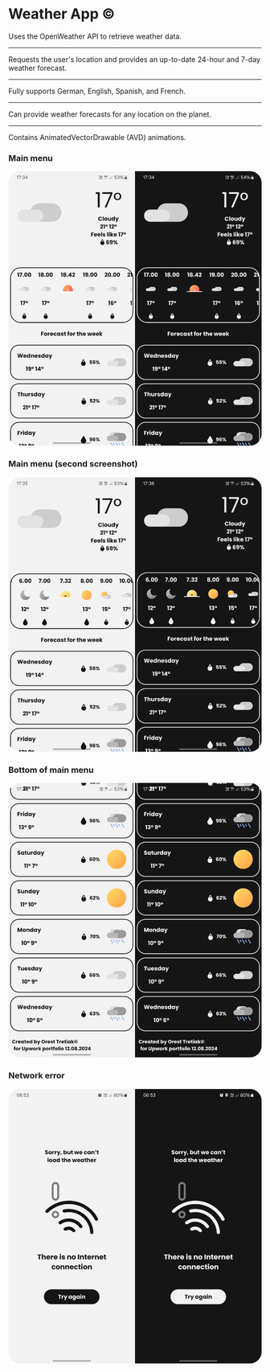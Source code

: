 # Weather App ©
Uses the OpenWeather API to retrieve weather data.
_________________________________________________

Requests the user's location and provides an up-to-date 24-hour and 7-day weather forecast.
_________________________________________________

Fully supports German, English, Spanish, and French.
_________________________________________________

Can provide weather forecasts for any location on the planet.
_________________________________________________

Contains AnimatedVectorDrawable (AVD) animations.

### Main menu
![](https://github.com/Tretiakk/Weather/blob/main/Main.png)

### Main menu (second screenshot)
![](https://github.com/Tretiakk/Weather/blob/main/Main2.png)

### Bottom of main menu
![](https://github.com/Tretiakk/Weather/blob/main/Bottom.png)

### Network error
![](https://github.com/Tretiakk/Weather/blob/main/Network.png)
